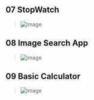 ## 07 StopWatch
  > ![image](https://github.com/iamevans/2024_get_a_job/assets/75237020/6e2a16c7-f3e6-465f-b8fb-c5e4bc45cc0d)


## 08 Image Search App
  > ![image](https://github.com/iamevans/2024_get_a_job/assets/75237020/93e918d6-c6e0-4976-833c-2e5551dc0e4f)


## 09 Basic Calculator
  > ![image](https://github.com/iamevans/2024_get_a_job/assets/75237020/63e7bc24-c164-489e-b910-efb3d2947212)

